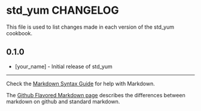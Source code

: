 # std_yum CHANGELOG

This file is used to list changes made in each version of the std_yum cookbook.

## 0.1.0
- [your_name] - Initial release of std_yum

- - -
Check the [Markdown Syntax Guide](http://daringfireball.net/projects/markdown/syntax) for help with Markdown.

The [Github Flavored Markdown page](http://github.github.com/github-flavored-markdown/) describes the differences between markdown on github and standard markdown.
